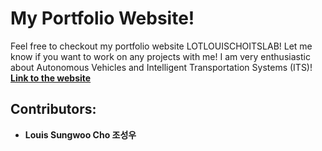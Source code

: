 # My Portfolio Website!
Feel free to checkout my portfolio website LOTLOUISCHOITSLAB! Let me know if you want to work on any projects with me! I am very enthusiastic about Autonomous Vehicles and Intelligent Transportation Systems (ITS)! [**Link to the website**](https://lotlouischoitslab.github.io)

## Contributors:
- **Louis Sungwoo Cho 조성우**
